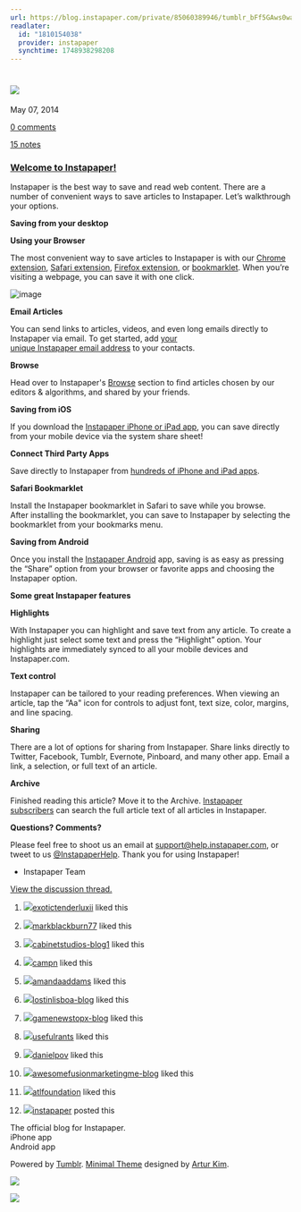 ```yaml
---
url: https://blog.instapaper.com/private/85060389946/tumblr_bFf5GAws0waM8xtHA
readlater:
  id: "1810154038"
  provider: instapaper
  synchtime: 1748938298208
---
```

# [![](https://staticinstapaper.s3.amazonaws.com/images/logo@2x.png)](http://www.instapaper.com)

May 07, 2014

[0 comments](https://blog.instapaper.com/post/85060389946#disqus_thread)

[15 notes](https://blog.instapaper.com/post/85060389946#notes)

### [Welcome to Instapaper!](https://blog.instapaper.com/post/85060389946)

Instapaper is the best way to save and read web content. There are a number of convenient ways to save articles to Instapaper. Let’s walkthrough your options.

**Saving from your desktop**

**Using your Browser**

The most convenient way to save articles to Instapaper is with our [Chrome extension](https://chrome.google.com/webstore/detail/instapaper/ldjkgaaoikpmhmkelcgkgacicjfbofhh?hl=en-GB), [Safari extension](https://apps.apple.com/us/app/instapaper-save/id1481302432?mt=12), [Firefox extension](https://addons.mozilla.org/en-US/firefox/addon/instapaper-official/), or [bookmarklet](http://www.instapaper.com/save). When you’re visiting a webpage, you can save it with one click.

![image](https://64.media.tumblr.com/fa716b2e7895973cc1b8de59f84179ff/tumblr_inline_ojqp3l2Jog1tjlbd3_500.gifv)

**Email Articles**

You can send links to articles, videos, and even long emails directly to Instapaper via email. To get started, add [your unique Instapaper email address](http://www.instapaper.com/save/email) to your contacts.

**Browse**

Head over to Instapaper's [Browse](http://www.instapaper.com/browse) section to find articles chosen by our editors & algorithms, and shared by your friends.

**Saving from iOS**

If you download the [Instapaper iPhone or iPad app](https://itunes.apple.com/us/app/instapaper/id288545208?mt=8), you can save directly from your mobile device via the system share sheet!

**Connect Third Party Apps**

Save directly to Instapaper from [hundreds of iPhone and iPad apps](http://pystaging03.ec2.instapaper.com/save/apps).

**Safari Bookmarklet**

Install the Instapaper bookmarklet in Safari to save while you browse. After installing the bookmarklet, you can save to Instapaper by selecting the bookmarklet from your bookmarks menu.

**Saving from Android**

Once you install the [Instapaper Android](https://play.google.com/store/apps/details?id=com.instapaper.android) app, saving is as easy as pressing the “Share” option from your browser or favorite apps and choosing the Instapaper option.

**Some great Instapaper features**

**Highlights**

With Instapaper you can highlight and save text from any article. To create a highlight just select some text and press the “Highlight” option. Your highlights are immediately synced to all your mobile devices and Instapaper.com.

**Text control**

Instapaper can be tailored to your reading preferences. When viewing an article, tap the “Aa" icon for controls to adjust font, text size, color, margins, and line spacing.

**Sharing**

There are a lot of options for sharing from Instapaper. Share links directly to Twitter, Facebook, Tumblr, Evernote, Pinboard, and many other app. Email a link, a selection, or full text of an article.

**Archive**

Finished reading this article? Move it to the Archive. [Instapaper subscribers](https://www.instapaper.com/subscription) can search the full article text of all articles in Instapaper.

**Questions? Comments?**

Please feel free to shoot us an email at [support@help.instapaper.com](mailto:support@help.instapaper.com), or tweet to us [@InstapaperHelp](http://twitter.com/InstapaperHelp). Thank you for using Instapaper!

- Instapaper Team

[View the discussion thread.](http://instapaperblog.disqus.com/?url=ref)

1. [![](https://64.media.tumblr.com/c095bf6c5450797dd20b376134024a42/c99c78cc8ad6f0bf-c2/s16x16u_c1/ae0af96c036b4ee5c00c01eadba218a05a8679f2.pnj)](https://exotictenderluxii.tumblr.com/ "❀♔𝔇𝒆ℓ𝓲𝓬ღ𝓽𝒆✧ℛ♡𝓼𝒆™❣ ")[exotictenderluxii](https://exotictenderluxii.tumblr.com/ "❀♔𝔇𝒆ℓ𝓲𝓬ღ𝓽𝒆✧ℛ♡𝓼𝒆™❣") liked this
    
2. [![](https://assets.tumblr.com/images/default_avatar/cone_open_16.png)](https://markblackburn77.tumblr.com/ "markblackburn77 ")[markblackburn77](https://markblackburn77.tumblr.com/ "markblackburn77") liked this
    
3. [![](https://assets.tumblr.com/images/default_avatar/cube_open_16.png)](https://cabinetstudios-blog1.tumblr.com/ "ปั๊มน้ำมิตซูบิชิ ปั๊มน ")[cabinetstudios-blog1](https://cabinetstudios-blog1.tumblr.com/ "ปั๊มน้ำมิตซูบิชิ ปั๊มน") liked this
    
4. [![](https://64.media.tumblr.com/avatar_b8ed562f019d_16.pnj)](https://campn.tumblr.com/ "Misc Pics, Thoughts And Whatnot ")[campn](https://campn.tumblr.com/ "Misc Pics, Thoughts And Whatnot") liked this
    
5. [![](https://64.media.tumblr.com/avatar_1b64d8627319_16.pnj)](https://amandaaddams.tumblr.com/ "Amanda Addams Auctions ")[amandaaddams](https://amandaaddams.tumblr.com/ "Amanda Addams Auctions") liked this
    
6. [![](https://64.media.tumblr.com/avatar_c86240227df0_16.pnj)](https://lostinlisboa-blog.tumblr.com/ "(M A R) ")[lostinlisboa-blog](https://lostinlisboa-blog.tumblr.com/ "(M A R)") liked this
    
7. [![](https://64.media.tumblr.com/avatar_bd23bb3d0ca4_16.pnj)](https://gamenewstopx-blog.tumblr.com/ "Game News ")[gamenewstopx-blog](https://gamenewstopx-blog.tumblr.com/ "Game News") liked this
    
8. [![](https://64.media.tumblr.com/avatar_7eb894415470_16.pnj)](https://usefulrants.tumblr.com/ "Useful Information You Should Know About ")[usefulrants](https://usefulrants.tumblr.com/ "Useful Information You Should Know About") liked this
    
9. [![](https://64.media.tumblr.com/avatar_c8b48748cd43_16.pnj)](https://danielpov.tumblr.com/ "a bit wayward ")[danielpov](https://danielpov.tumblr.com/ "a bit wayward") liked this
    
10. [![](https://64.media.tumblr.com/avatar_7286460c96ee_16.pnj)](https://awesomefusionmarketingme-blog.tumblr.com/ "Fusion Marketing Media ")[awesomefusionmarketingme-blog](https://awesomefusionmarketingme-blog.tumblr.com/ "Fusion Marketing Media") liked this
    
11. [![](https://64.media.tumblr.com/avatar_c9f4f19455c3_16.pnj)](https://atlfoundation.tumblr.com/ "ATL Education Foundation ")[atlfoundation](https://atlfoundation.tumblr.com/ "ATL Education Foundation") liked this
    
12. [![](https://64.media.tumblr.com/avatar_3dd3cd7e3464_16.pnj)](https://blog.instapaper.com/ "Instapaper")[instapaper](https://blog.instapaper.com/ "Instapaper") posted this
    

The official blog for Instapaper.  
iPhone app  
Android app

Powered by [Tumblr](http://tumblr.com). [Minimal Theme](https://www.tumblr.com/theme/10375) designed by [Artur Kim](http://arturkim.com).

  

![](https://px.srvcs.tumblr.com/impixu?T=1748938295&J=eyJ0eXBlIjoidXJsIiwidXJsIjoiaHR0cDovL2Jsb2cuaW5zdGFwYXBlci5jb20vcHJpdmF0ZS84NTA2MDM4OTk0Ni90dW1ibHJfYkZmNUdBd3Mwd2FNOHh0SEEiLCJyZXF0eXBlIjowLCJyb3V0ZSI6Ii9wcml2YXRlLzppZC86a2V5Iiwibm9zY3JpcHQiOjF9&U=IKBHJHPKGA&K=7e4be0fdfbc5b34b09c8a8e06e8e9db1c283bfe6e233aa0ab75377f6edee5fa3&R=)

![](https://px.srvcs.tumblr.com/impixu?T=1748938295&J=eyJ0eXBlIjoicG9zdCIsInVybCI6Imh0dHA6Ly9ibG9nLmluc3RhcGFwZXIuY29tL3ByaXZhdGUvODUwNjAzODk5NDYvdHVtYmxyX2JGZjVHQXdzMHdhTTh4dEhBIiwicmVxdHlwZSI6MCwicm91dGUiOiIvcHJpdmF0ZS86aWQvOmtleSIsInBvc3RzIjpbeyJwb3N0aWQiOiI4NTA2MDM4OTk0NiIsImJsb2dpZCI6MjA0NDYzLCJzb3VyY2UiOjMzfV0sIm5vc2NyaXB0IjoxfQ==&U=GDEHMGBMEJ&K=ef8002d5b8d30408b5d0e0667443567bbbd97df895a06904cca20875318dd0a0&R=)